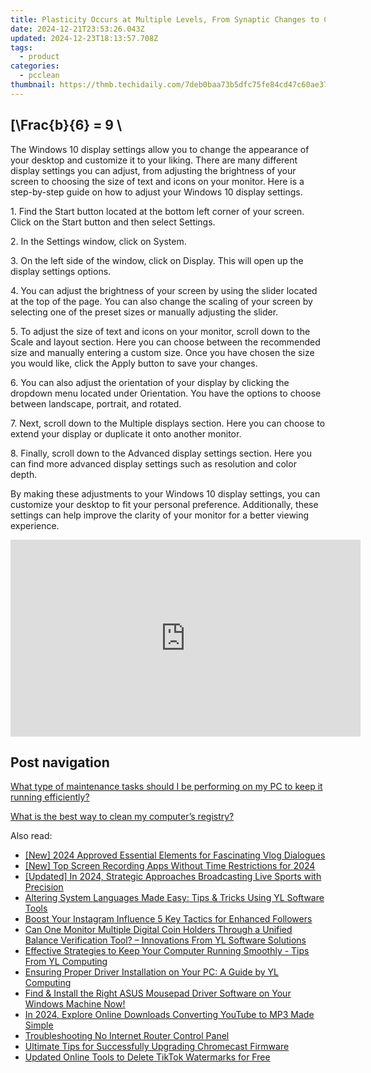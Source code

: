 ```yaml
---
title: Plasticity Occurs at Multiple Levels, From Synaptic Changes to Cortical Remapping.
date: 2024-12-21T23:53:26.043Z
updated: 2024-12-23T18:13:57.708Z
tags:
  - product
categories:
  - pcclean
thumbnail: https://thmb.techidaily.com/7deb0baa73b5dfc75fe84cd47c60ae37428dbd6443868bb9392e788fdb87eec8.jpg
---
```


## \[\Frac{b}{6} = 9 \

The Windows 10 display settings allow you to change the appearance of your desktop and customize it to your liking. There are many different display settings you can adjust, from adjusting the brightness of your screen to choosing the size of text and icons on your monitor. Here is a step-by-step guide on how to adjust your Windows 10 display settings. 

1\. Find the Start button located at the bottom left corner of your screen. Click on the Start button and then select Settings.

2\. In the Settings window, click on System.

3\. On the left side of the window, click on Display. This will open up the display settings options. 

4\. You can adjust the brightness of your screen by using the slider located at the top of the page. You can also change the scaling of your screen by selecting one of the preset sizes or manually adjusting the slider.

5\. To adjust the size of text and icons on your monitor, scroll down to the Scale and layout section. Here you can choose between the recommended size and manually entering a custom size. Once you have chosen the size you would like, click the Apply button to save your changes.

6\. You can also adjust the orientation of your display by clicking the dropdown menu located under Orientation. You have the options to choose between landscape, portrait, and rotated.

7\. Next, scroll down to the Multiple displays section. Here you can choose to extend your display or duplicate it onto another monitor.

8\. Finally, scroll down to the Advanced display settings section. Here you can find more advanced display settings such as resolution and color depth. 

By making these adjustments to your Windows 10 display settings, you can customize your desktop to fit your personal preference. Additionally, these settings can help improve the clarity of your monitor for a better viewing experience.

<!-- affiliate ads begin -->
<iframe width="560" height="315" src="https://www.youtube.com/embed/uzb-0C0xUYA?si=F4MPhdVqyVgx7_8X" title="YouTube video player" frameborder="0" allow="accelerometer; autoplay; clipboard-write; encrypted-media; gyroscope; picture-in-picture; web-share" referrerpolicy="strict-origin-when-cross-origin" allowfullscreen></iframe>
<!-- affiliate ads end -->

## Post navigation

[What type of maintenance tasks should I be performing on my PC to keep it running efficiently?](https://tools.techidaily.com/pcclean/products/)

[What is the best way to clean my computer’s registry?](https://tools.techidaily.com/pcclean/products/)

<ins class="adsbygoogle"
     style="display:block"
     data-ad-format="autorelaxed"
     data-ad-client="ca-pub-7571918770474297"
     data-ad-slot="1223367746"></ins>

<ins class="adsbygoogle"
     style="display:block"
     data-ad-client="ca-pub-7571918770474297"
     data-ad-slot="8358498916"
     data-ad-format="auto"
     data-full-width-responsive="true"></ins>

<span class="atpl-alsoreadstyle">Also read:</span>
<div><ul>
<li><a href="https://article-posts.techidaily.com/new-2024-approved-essential-elements-for-fascinating-vlog-dialogues/"><u>[New] 2024 Approved Essential Elements for Fascinating Vlog Dialogues</u></a></li>
<li><a href="https://screen-activity-recording.techidaily.com/new-top-screen-recording-apps-without-time-restrictions-for-2024/"><u>[New] Top Screen Recording Apps Without Time Restrictions for 2024</u></a></li>
<li><a href="https://video-capture.techidaily.com/updated-in-2024-strategic-approaches-broadcasting-live-sports-with-precision/"><u>[Updated] In 2024, Strategic Approaches Broadcasting Live Sports with Precision</u></a></li>
<li><a href="https://win-exclusive.techidaily.com/altering-system-languages-made-easy-tips-and-tricks-using-yl-software-tools/"><u>Altering System Languages Made Easy: Tips & Tricks Using YL Software Tools</u></a></li>
<li><a href="https://instagram-videos.techidaily.com/boost-your-instagram-influence-5-key-tactics-for-enhanced-followers/"><u>Boost Your Instagram Influence 5 Key Tactics for Enhanced Followers</u></a></li>
<li><a href="https://win-exclusive.techidaily.com/can-one-monitor-multiple-digital-coin-holders-through-a-unified-balance-verification-tool-innovations-from-yl-software-solutions/"><u>Can One Monitor Multiple Digital Coin Holders Through a Unified Balance Verification Tool? – Innovations From YL Software Solutions</u></a></li>
<li><a href="https://win-exclusive.techidaily.com/effective-strategies-to-keep-your-computer-running-smoothly-tips-from-yl-computing/"><u>Effective Strategies to Keep Your Computer Running Smoothly - Tips From YL Computing</u></a></li>
<li><a href="https://win-exclusive.techidaily.com/ensuring-proper-driver-installation-on-your-pc-a-guide-by-yl-computing/"><u>Ensuring Proper Driver Installation on Your PC: A Guide by YL Computing</u></a></li>
<li><a href="https://hardware-help.techidaily.com/find-and-install-the-right-asus-mousepad-driver-software-on-your-windows-machine-now/"><u>Find & Install the Right ASUS Mousepad Driver Software on Your Windows Machine Now!</u></a></li>
<li><a href="https://youtube-webster.techidaily.com/24-explore-online-downloads-converting-youtube-to-mp3-made-simple/"><u>In 2024, Explore Online Downloads Converting YouTube to MP3 Made Simple</u></a></li>
<li><a href="https://win11.techidaily.com/troubleshooting-no-internet-router-control-panel/"><u>Troubleshooting No Internet Router Control Panel</u></a></li>
<li><a href="https://techno-recovery.techidaily.com/ultimate-tips-for-successfully-upgrading-chromecast-firmware/"><u>Ultimate Tips for Successfully Upgrading Chromecast Firmware</u></a></li>
<li><a href="https://smart-video-editing.techidaily.com/updated-online-tools-to-delete-tiktok-watermarks-for-free/"><u>Updated Online Tools to Delete TikTok Watermarks for Free</u></a></li>
</ul></div>

